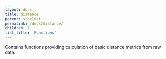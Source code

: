 ```yaml
---
layout: docs
title: distance
parent: stoclust
permalink: /docs/distance/
children: 1
list_title: 'Functions'
---
```


Contains functions providing calculation
of basic distance metrics from raw data.